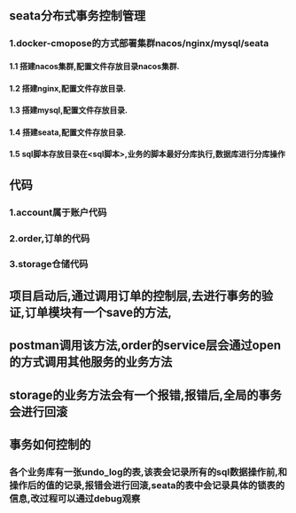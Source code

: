 ## seata分布式事务控制管理
### 1.docker-cmopose的方式部署集群nacos/nginx/mysql/seata
#### 1.1 搭建nacos集群,配置文件存放目录nacos集群.

#### 1.2 搭建nginx,配置文件存放目录<nginx>.
#### 1.3 搭建mysql,配置文件存放目录<mysql>.
#### 1.4 搭建seata,配置文件存放目录<seata>.
#### 1.5 sql脚本存放目录在<sql脚本>,业务的脚本最好分库执行,数据库进行分库操作

## 代码
### 1.account属于账户代码
### 2.order,订单的代码
### 3.storage仓储代码

## 项目启动后,通过调用订单的控制层,去进行事务的验证,订单模块有一个save的方法,
## postman调用该方法,order的service层会通过open的方式调用其他服务的业务方法
## storage的业务方法会有一个报错,报错后,全局的事务会进行回滚


## 事务如何控制的
### 各个业务库有一张undo_log的表,该表会记录所有的sql数据操作前,和操作后的值的记录,报错会进行回滚,seata的表中会记录具体的锁表的信息,改过程可以通过debug观察




